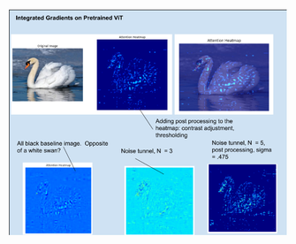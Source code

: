 <img src="https://github.com/nick-sebasco/integrated-gradients-ViT/blob/main/images/results-comparison.png?raw=true">
